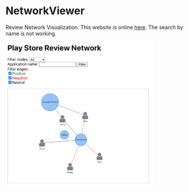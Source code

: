 # NetworkViewer
Review Network Visualization. This website is online [here](https://EECS-6414.github.io/NetworkViewer). The search by name is not working. 

<div>
<img src="img/img.png" width="400px"</img> 
</div>
